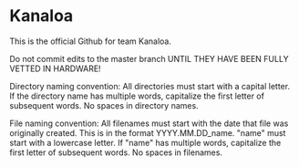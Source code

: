 # Kanaloa
This is the official Github for team Kanaloa.

Do not commit edits to the master branch UNTIL THEY HAVE BEEN FULLY VETTED IN HARDWARE!  

Directory naming convention: All directories must start with a capital letter.  If the directory name has multiple words, capitalize the first letter of subsequent words.  No spaces in directory names.

File naming convention: All filenames must start with the date that file was originally created.  This is in the format YYYY.MM.DD_name.  "name" must start with a lowercase letter.  If "name" has multiple words, capitalize the first letter of subsequent words.  No spaces in filenames.

